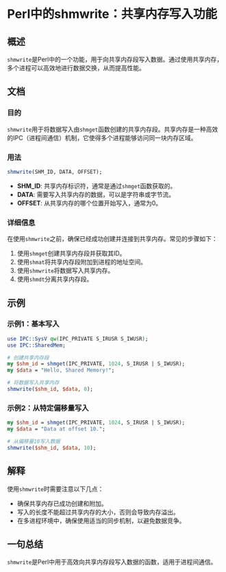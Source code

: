 <!--
Meta Description: # Perl中的shmwrite：共享内存写入功能 ## 概述 `shmwrite`是Perl中的一个功能，用于向共享内存段写入数据。通过使用共享内存，多个进程可以高效地进行数据交换，从而提高性能。 ## 文档 ### 目的 `shmwrite`用于将数据写入由`shmget`函数创建的共享内存段。...
Meta Keywords: shmwrite, data, shm_id, shmget, perl
-->

# Perl中的shmwrite：共享内存写入功能

## 概述
`shmwrite`是Perl中的一个功能，用于向共享内存段写入数据。通过使用共享内存，多个进程可以高效地进行数据交换，从而提高性能。

## 文档

### 目的
`shmwrite`用于将数据写入由`shmget`函数创建的共享内存段。共享内存是一种高效的IPC（进程间通信）机制，它使得多个进程能够访问同一块内存区域。

### 用法
```perl
shmwrite(SHM_ID, DATA, OFFSET);
```

- **SHM_ID**: 共享内存标识符，通常是通过`shmget`函数获取的。
- **DATA**: 需要写入共享内存的数据，可以是字符串或字节流。
- **OFFSET**: 从共享内存的哪个位置开始写入，通常为0。

### 详细信息
在使用`shmwrite`之前，确保已经成功创建并连接到共享内存。常见的步骤如下：

1. 使用`shmget`创建共享内存段并获取其ID。
2. 使用`shmat`将共享内存段附加到进程的地址空间。
3. 使用`shmwrite`将数据写入共享内存。
4. 使用`shmdt`分离共享内存段。

## 示例

### 示例1：基本写入
```perl
use IPC::SysV qw(IPC_PRIVATE S_IRUSR S_IWUSR);
use IPC::SharedMem;

# 创建共享内存段
my $shm_id = shmget(IPC_PRIVATE, 1024, S_IRUSR | S_IWUSR);
my $data = "Hello, Shared Memory!";

# 将数据写入共享内存
shmwrite($shm_id, $data, 0);
```

### 示例2：从特定偏移量写入
```perl
my $shm_id = shmget(IPC_PRIVATE, 1024, S_IRUSR | S_IWUSR);
my $data = "Data at offset 10.";

# 从偏移量10写入数据
shmwrite($shm_id, $data, 10);
```

## 解释
使用`shmwrite`时需要注意以下几点：

- 确保共享内存已成功创建和附加。
- 写入的长度不能超过共享内存的大小，否则会导致内存溢出。
- 在多进程环境中，确保使用适当的同步机制，以避免数据竞争。

## 一句总结
`shmwrite`是Perl中用于高效向共享内存段写入数据的函数，适用于进程间通信。